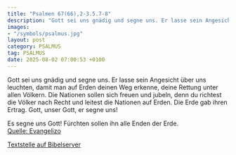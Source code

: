 ```yaml
---
title: "Psalmen 67(66),2-3.5.7-8"
description: "Gott sei uns gnädig und segne uns. Er lasse sein Angesicht über uns leuchten, damit man auf Erden deinen Weg erkenne, deine Rettung unter allen Völkern. Die Nationen sollen sich freuen und jubeln, denn du richtest die Völker nach Recht und leitest die Nationen auf Erden. Die Erde...."
images:
- "/symbols/psalmus.jpg"
layout: post
category: PSALMUS
tag: PSALMUS
date: 2025-08-02 07:00:53 +0100
---
```

Gott sei uns gnädig und segne uns. Er lasse sein Angesicht über uns leuchten,
damit man auf Erden deinen Weg erkenne, deine Rettung unter allen Völkern.
Die Nationen sollen sich freuen und jubeln, denn du richtest die Völker nach Recht und leitest die Nationen auf Erden.
Die Erde gab ihren Ertrag.<!--more--> Gott, unser Gott, er segne uns!

Es segne uns Gott! 
Fürchten sollen ihn alle Enden der Erde.<br>
[Quelle: Evangelizo](https://evangeliumtagfuertag.org/DE/gospel)

[Textstelle auf Bibelserver](https://www.bibleserver.com/EU/ps67(66),2-3.5.7-8)
